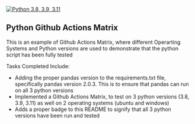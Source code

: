[![Python 3.8, 3.9, 3.11](https://github.com/nogibjj/kb545-python-matrix/actions/workflows/cicd.yml/badge.svg)](https://github.com/nogibjj/kb545-python-matrix/actions/workflows/cicd.yml)
## Python Github Actions Matrix

This is an example of Github Actions Matrix, where different Operarting Systems and Python versions are used to demonstrate that the python script has been fully tested

Tasks Completed Include:

* Adding the proper pandas version to the requirements.txt file, specifically pandas version 2.0.3. This is to ensure that pandas can run on all 3 python versions
* Implemented a Github Actions Matrix, to test on 3 python versions (3.8, 3.9, 3.11) as well on 2 operating systems (ubuntu and windows)
* Adds a proper badge to this README to signify that all 3 python versions have been run and tested

